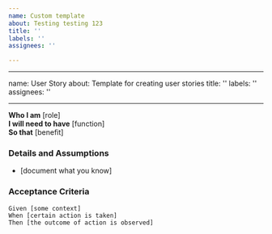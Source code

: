 ```yaml
---
name: Custom template
about: Testing testing 123
title: ''
labels: ''
assignees: ''

---
```


---
name: User Story
about: Template for creating user stories
title: ''
labels: ''
assignees: ''

---

**Who I am** [role]  
 **I will need to have** [function]  
 **So that** [benefit]  
   
 ### Details and Assumptions
 * [document what you know]
   
 ### Acceptance Criteria  
   
 ```gherkin
 Given [some context]
 When [certain action is taken]
 Then [the outcome of action is observed]
 ```
